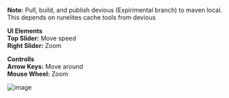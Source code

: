 **Note:** Pull, build, and publish devious (Expirimental branch) to maven local. This depends on runelites cache tools from devious

**UI Elements**<br />
**Top Slider:** Move speed<br />
**Right Slider:** Zoom

**Controlls**<br />
**Arrow Keys:** Move around<br />
**Mouse Wheel:** Zoom

![image](https://github.com/user-attachments/assets/9c93ee6a-8f05-4a3c-b632-9645ee4338a1)

